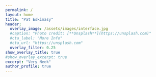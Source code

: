 ```yaml
---
permalink: /
layout: home
title: "Pat Eskinasy"
header:
  overlay_image: /assets/images/interface.jpg
  #caption: "Photo credit: [**Unsplash**](https://unsplash.com)"
  #cta_label: "More Info"
  #cta_url: "https://unsplash.com"
  overlay_filter: 0.25
show_overlay_title: true
#show_overlay_excerpt: true
excerpt: "Very Neek"
author_profile: true
---
```

